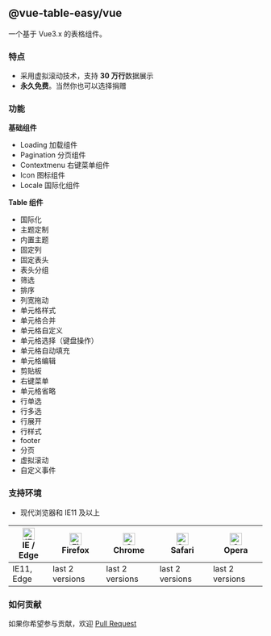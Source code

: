 ## @vue-table-easy/vue

一个基于 Vue3.x 的表格组件。

### 特点

-   采用虚拟滚动技术，支持 **30 万行**数据展示
-   **永久免费**。当然你也可以选择捐赠

### 功能

**基础组件**

-   Loading 加载组件
-   Pagination 分页组件
-   Contextmenu 右键菜单组件
-   Icon 图标组件
-   Locale 国际化组件

**Table 组件**

-   国际化
-   主题定制
-   内置主题
-   固定列
-   固定表头
-   表头分组
-   筛选
-   排序
-   列宽拖动
-   单元格样式
-   单元格合并
-   单元格自定义
-   单元格选择（键盘操作）
-   单元格自动填充
-   单元格编辑
-   剪贴板
-   右键菜单
-   单元格省略
-   行单选
-   行多选
-   行展开
-   行样式
-   footer
-   分页
-   虚拟滚动
-   自定义事件

### 支持环境

-   现代浏览器和 IE11 及以上

| [<img src="../../images/browsers/edge_48x48.png" alt="IE / Edge" width="24px" height="24px" />](http://godban.github.io/browsers-support-badges/)<br/>IE / Edge | [<img src="../../images/browsers/firefox_48x48.png" alt="Firefox" width="24px" height="24px" />](http://godban.github.io/browsers-support-badges/)<br/>Firefox | [<img src="../../images/browsers/chrome_48x48.png" alt="Chrome" width="24px" height="24px" />](http://godban.github.io/browsers-support-badges/)<br/>Chrome | [<img src="../../images/browsers/safari_48x48.png" alt="Safari" width="24px" height="24px" />](http://godban.github.io/browsers-support-badges/)<br/>Safari | [<img src="../../images/browsers/opera_48x48.png" alt="Opera" width="24px" height="24px" />](http://godban.github.io/browsers-support-badges/)<br/>Opera |
| --------------------------------------------------------------------------------------------------------------------------------------------------------------- | -------------------------------------------------------------------------------------------------------------------------------------------------------------- | ----------------------------------------------------------------------------------------------------------------------------------------------------------- | ----------------------------------------------------------------------------------------------------------------------------------------------------------- | -------------------------------------------------------------------------------------------------------------------------------------------------------- |
| IE11, Edge                                                                                                                                                      | last 2 versions                                                                                                                                                | last 2 versions                                                                                                                                             | last 2 versions                                                                                                                                             | last 2 versions                                                                                                                                          |

### 如何贡献

如果你希望参与贡献，欢迎 [Pull Request](https://github.com/huynhduc28051999/vue-table-easy/pulls)
